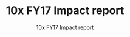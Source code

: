 ---
slug: impact
reportUrl: "/reports/10x_FY17_Year_in_Review_Report.pdf"
title: 10x FY17 Impact report
subtitle: 10x FY17 Impact report
year: 17
excerpt: In our first ever Impact Report (OR impact report), we take a deep dive into our burgeoning investment program. Highlights in this report include our early iterations on the funding amounts for each phase, a detailed breakdown of the number of investments we supported and their outcomes, and a snapshot of a few investments, including _Notification Services_ and _Cloud Marketplace_.
template: "2"
pdf: true
permalink: false

---